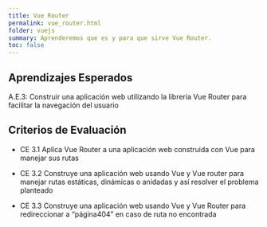 ```yaml
---
title: Vue Router
permalink: vue_router.html
folder: vuejs
summary: Aprenderemos que es y para que sirve Vue Router.
toc: false
---
```


## Aprendizajes Esperados

A.E.3: Construir una aplicación web utilizando la librería Vue Router para facilitar la navegación del usuario  

## Criterios de Evaluación

- CE 3.1 Aplica Vue Router a una aplicación web construida con Vue para manejar sus rutas

- CE 3.2 Construye una aplicación web usando Vue y Vue router para manejar rutas estáticas, dinámicas o anidadas y así resolver el problema planteado

- CE 3.3 Construye una aplicación web usando Vue y Vue Router para redireccionar a “página404” en caso de ruta no encontrada